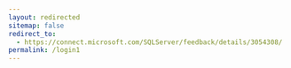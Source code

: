 ```yaml
---
layout: redirected
sitemap: false
redirect_to:
  - https://connect.microsoft.com/SQLServer/feedback/details/3054308/
permalink: /login1
---
```

